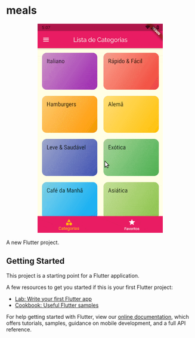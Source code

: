 # meals

<div align="center">
  <img src="https://github.com/GersonDantas/Curso_flutter_cod3r/blob/master/meals/assets/animations/Meals.gif" alt="project rinning" title="meals" />
</div>

A new Flutter project.

## Getting Started

This project is a starting point for a Flutter application.

A few resources to get you started if this is your first Flutter project:

- [Lab: Write your first Flutter app](https://flutter.dev/docs/get-started/codelab)
- [Cookbook: Useful Flutter samples](https://flutter.dev/docs/cookbook)

For help getting started with Flutter, view our
[online documentation](https://flutter.dev/docs), which offers tutorials,
samples, guidance on mobile development, and a full API reference.
